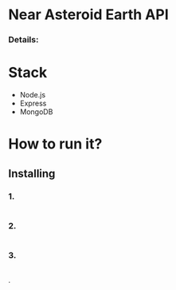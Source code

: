 # Near Asteroid Earth API 


### Details: 



# Stack

* Node.js 
* Express 
* MongoDB

# How to run it?


## Installing


### 1. 

```

```

### 2. 

```

```

### 3. 

```

```

.
